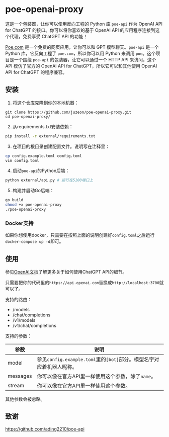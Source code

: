 # poe-openai-proxy

这是一个包装器，让你可以使用反向工程的 Python 库 `poe-api` 作为 OpenAI API for ChatGPT 的接口。你可以将你喜欢的基于 OpenAI API 的应用程序连接到这个代理，免费享受 ChatGPT API 的功能！

[Poe.com](https://poe.com/) 是一个免费的网页应用，让你可以和 GPT 模型聊天。`poe-api` 是一个 Python 库，它反向工程了 `poe.com`，所以你可以用 Python 来调用 `poe`。这个项目是一个围绕 `poe-api` 的包装器，让它可以通过一个 HTTP API 来访问，这个 API 模仿了官方的 OpenAI API for ChatGPT，所以它可以和其他使用 OpenAI API for ChatGPT 的程序兼容。

## 安装

1. 将这个仓库克隆到你的本地机器：

```
git clone https://github.com/juzeon/poe-openai-proxy.git
cd poe-openai-proxy/
```

2. 从requirements.txt安装依赖：

```bash
pip install -r external/requirements.txt
```

3. 在项目的根目录创建配置文件。说明写在注释里：

```bash
cp config.example.toml comfig.toml
vim config.toml
```

4. 启动`poe-api`的Python后端：

```bash
python external/api.py # 运行在5100端口上
```

5. 构建并启动Go后端：

```bash
go build
chmod +x poe-openai-proxy
./poe-openai-proxy
```

### Docker支持

如果你想使用docker，只需要在按照上面的说明创建好`config.toml`之后运行`docker-compose up -d`即可。

## 使用

参见[OpenAI文档](https://platform.openai.com/docs/api-reference/chat/create)了解更多关于如何使用ChatGPT API的细节。

只需要把你的代码里的`https://api.openai.com`替换成`http://localhost:3700`就可以了。

支持的路由：

- /models
- /chat/completions
- /v1/models
- /v1/chat/completions

支持的参数：

| 参数     | 说明                                                         |
| -------- | ------------------------------------------------------------ |
| model    | 参见`config.example.toml`里的`[bot]`部分。模型名字对应着机器人昵称。 |
| messages | 你可以像在官方API里一样使用这个参数，除了`name`。            |
| stream   | 你可以像在官方API里一样使用这个参数。                               |

其他参数会被忽略。

## 致谢

<https://github.com/ading2210/poe-api>